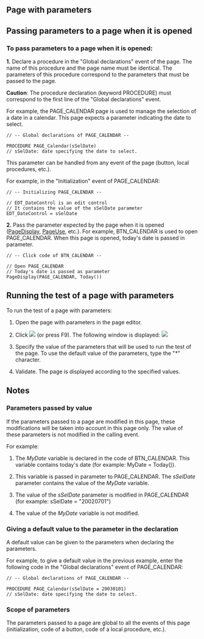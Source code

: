 
## Page with parameters
			



<a name="NOTE1"></a>
<a name="NOTE1_1"></a>


## Passing parameters to a page when it is opened
<a name="passing_parameters_page_when_opened_ELTTEXTE000132"></a>




### To pass parameters to a page when it is opened:
<a name="pass_parameters_page_when_opened_ELTPARAGRAPHE000012"></a>

**1.** Declare a procedure in the "Global declarations" event of the page. The name of this procedure and the page name must be identical. The parameters of this procedure correspond to the parameters that must be passed to the page.

**Caution**: The procedure declaration (keyword PROCEDURE) must correspond to the first line of the "Global declarations" event.

For example, the PAGE_CALENDAR page is used to manage the selection of a date in a calendar. This page expects a parameter indicating the date to select.


```wl
// -- Global declarations of PAGE_CALENDAR --

PROCEDURE PAGE_Calendar(sSelDate)
// sSelDate: date specifying the date to select.
```


This parameter can be handled from any event of the page (button, local procedures, etc.).

For example, in the "Initialization" event of PAGE_CALENDAR:


```wl
// -- Initializing PAGE_CALENDAR --

// EDT_DateControl is an edit control
// It contains the value of the sSelDate parameter
EDT_DateControl = sSelDate
```


**2.** Pass the parameter expected by the page when it is opened ([PageDisplay](../WDLang2/3058008.md), [PageUse](../WDLang2/3058016.md), etc.). For example, BTN_CALENDAR is used to open PAGE_CALENDAR. When this page is opened, today's date is passed in parameter.


```wl
// -- Click code of BTN_CALENDAR --

// Open PAGE_CALENDAR
// Today's date is passed as parameter
PageDisplay(PAGE_CALENDAR, Today())
```


<a name="NOTE2"></a>
<a name="NOTE2_1"></a>


## Running the test of a page with parameters
<a name="running_the_test_page_with_parameters_ELTTEXTE000156"></a>
To run the test of a page with parameters:

1. Open the page with parameters in the page editor.

2. Click ![](https://doc.pcsoft.fr/en-US/images/image.awp?langid=3&name=ico_Go_Page_bl.gif)
 (or press F9). The following window is displayed:
![](https://doc.pcsoft.fr/en-US/images/image.awp?langid=3&name=Page_Parametree%20-%20HC%20N%B0001.gif)


3. Specify the value of the parameters that will be used to run the test of the page. To use the default value of the parameters, type the "\*" character.

4. Validate. The page is displayed according to the specified values.




<a name="NOTE3"></a>
<a name="NOTE3_1"></a>


## Notes
<a name="notes_ELTTEXTE000180"></a>


### Parameters passed by value
<a name="parameters_passed_value_ELTPARAGRAPHE000058"></a>

If the parameters passed to a page are modified in this page, these modifications will be taken into account in this page only. The value of these parameters is not modified in the calling event.

For example:

1. The *MyDate* variable is declared in the code of BTN_CALENDAR. This variable contains today's date (for example: MyDate = Today()).

2. This variable is passed in parameter to PAGE_CALENDAR. The *sSelDate* parameter contains the value of the *MyDate* variable.

3. The value of the *sSelDate* parameter is modified in PAGE_CALENDAR (for example: sSelDate = "20020701")

4. The value of the *MyDate* variable is not modified.



<a name="NOTE3_2"></a>


### Giving a default value to the parameter in the declaration
<a name="giving_default_value_the_parameter_the_declaration_ELTPARAGRAPHE000072"></a>

A default value can be given to the parameters when declaring the parameters.

For example, to give a default value in the previous example, enter the following code in the "Global declarations" event of PAGE_CALENDAR:


```wl
// -- Global declarations of PAGE_CALENDAR --

PROCEDURE PAGE_Calendar(sSelDate = 20030101)
// sSelDate: date specifying the date to select.
```

<a name="NOTE3_3"></a>


### Scope of parameters
<a name="scope_parameters_ELTPARAGRAPHE000083"></a>

The parameters passed to a page are global to all the events of this page (initialization, code of a button, code of a local procedure, etc.).


